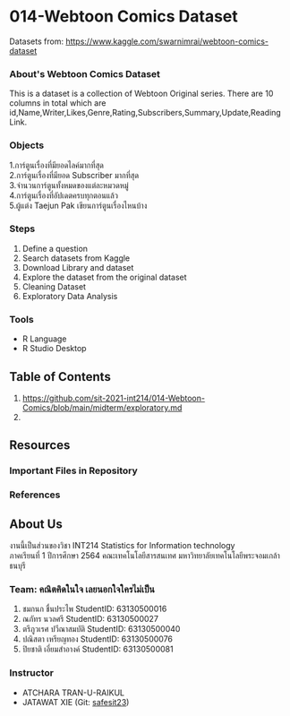 # 014-Webtoon Comics Dataset
Datasets from: https://www.kaggle.com/swarnimrai/webtoon-comics-dataset

### About's Webtoon Comics Dataset
This is a dataset is a collection of Webtoon Original series. 
There are 10 columns in total which are id,Name,Writer,Likes,Genre,Rating,Subscribers,Summary,Update,Reading Link.

### Objects
1.การ์ตูนเรื่องที่มียอดไลค์มากที่สุด <br>
2.การ์ตูนเรื่องที่มียอด Subscriber มากที่สุด <br>
3.จำนวนการ์ตูนทั้งหมดของแต่ละหมวดหมู่ <br>
4.การ์ตูนเรื่องที่อัปเดตครบทุกตอนแล้ว <br>
5.ผู้แต่ง Taejun Pak เขียนการ์ตูนเรื่องไหนบ้าง

### Steps
1. Define a question
2. Search datasets from Kaggle
3. Download Library and dataset
4. Explore the dataset from the original dataset
5. Cleaning Dataset
6. Exploratory Data Analysis


### Tools
- R Language
- R Studio Desktop

## Table of Contents
1. https://github.com/sit-2021-int214/014-Webtoon-Comics/blob/main/midterm/exploratory.md
2.


## Resources
### Important Files in Repository


### References

## About Us
งานนี้เป็นส่วนของวิชา INT214 Statistics for Information technology <br/> ภาคเรียนที่ 1 ปีการศึกษา 2564 คณะเทคโนโลยีสารสนเทศ มหาวิทยาลัยเทคโนโลยีพระจอมเกล้าธนบุรี
### Team: คณิตคิดในใจ เลยนอกใจใครไม่เป็น
1. ชมกนก ชื่นประไพ   StudentID: 63130500016
2. ณภัทร นวลศรี      StudentID: 63130500027
3. ตรีภูวเรศ ปวีณาสมบัติ StudentID: 63130500040
4. ปณิสตา เหรียญทอง  StudentID: 63130500076
5. ปิยชาติ เอี่ยมสำอางค์ StudentID: 63130500081

### Instructor
- ATCHARA TRAN-U-RAIKUL
- JATAWAT XIE (Git: [safesit23](https://github.com/safesit23))



